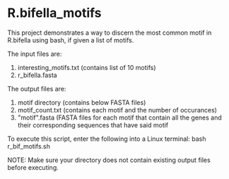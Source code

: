 # R.bifella_motifs
This project demonstrates a way to discern the most common motif in R.bifella using bash, if given a list of motifs.

The input files are:
1. interesting_motifs.txt (contains list of 10 motifs)
2. r_bifella.fasta

The output files are:
1. motif directory (contains below FASTA files)
2. motif_count.txt (contains each motif and the number of occurances)
3. "motif".fasta (FASTA files for each motif that contain all the genes and their corresponding sequences that have said motif

To execute this script, enter the following into a Linux terminal:
    bash r_bif_motifs.sh

NOTE: Make sure your directory does not contain existing output files before executing.
